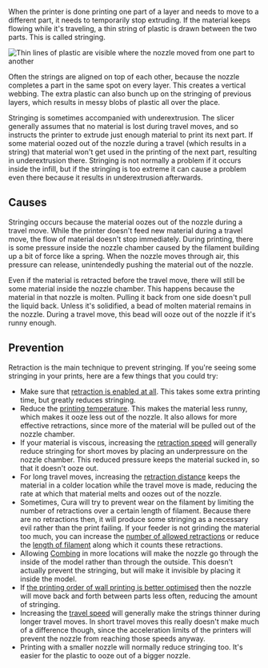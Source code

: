 When the printer is done printing one part of a layer and needs to move to a different part, it needs to temporarily stop extruding. If the material keeps flowing while it's traveling, a thin string of plastic is drawn between the two parts. This is called stringing.

![Thin lines of plastic are visible where the nozzle moved from one part to another](../../../articles/images/stringing.jpg)

Often the strings are aligned on top of each other, because the nozzle completes a part in the same spot on every layer. This creates a vertical webbing. The extra plastic can also bunch up on the stringing of previous layers, which results in messy blobs of plastic all over the place.

Stringing is sometimes accompanied with underextrusion. The slicer generally assumes that no material is lost during travel moves, and so instructs the printer to extrude just enough material to print its next part. If some material oozed out of the nozzle during a travel (which results in a string) that material won't get used in the printing of the next part, resulting in underextrusion there. Stringing is not normally a problem if it occurs inside the infill, but if the stringing is too extreme it can cause a problem even there because it results in underextrusion afterwards.

Causes
----
Stringing occurs because the material oozes out of the nozzle during a travel move. While the printer doesn't feed new material during a travel move, the flow of material doesn't stop immediately. During printing, there is some pressure inside the nozzle chamber caused by the filament building up a bit of force like a spring. When the nozzle moves through air, this pressure can release, unintendedly pushing the material out of the nozzle.

Even if the material is retracted before the travel move, there will still be some material inside the nozzle chamber. This happens because the material in that nozzle is molten. Pulling it back from one side doesn't pull the liquid back. Unless it's solidified, a bead of molten material remains in the nozzle. During a travel move, this bead will ooze out of the nozzle if it's runny enough.

Prevention
----
Retraction is the main technique to prevent stringing. If you're seeing some stringing in your prints, here are a few things that you could try:
* Make sure that [retraction is enabled at all](../travel/retraction_enable.md). This takes some extra printing time, but greatly reduces stringing.
* Reduce the [printing temperature](../material/material_print_temperature.md). This makes the material less runny, which makes it ooze less out of the nozzle. It also allows for more effective retractions, since more of the material will be pulled out of the nozzle chamber.
* If your material is viscous, increasing the [retraction speed](../travel/retraction_speed.md) will generally reduce stringing for short moves by placing an underpressure on the nozzle chamber. This reduced pressure keeps the material sucked in, so that it doesn't ooze out.
* For long travel moves, increasing the [retraction distance](../travel/retraction_amount.md) keeps the material in a colder location while the travel move is made, reducing the rate at which that material melts and oozes out of the nozzle.
* Sometimes, Cura will try to prevent wear on the filament by limiting the number of retractions over a certain length of filament. Because there are no retractions then, it will produce some stringing as a necessary evil rather than the print failing. If your feeder is not grinding the material too much, you can increase the [number of allowed retractions](../travel/retraction_count_max.md) or reduce the [length of filament](../travel/retraction_extrusion_window.md) along which it counts these retractions.
* Allowing [Combing](../travel/retraction_combing.md) in more locations will make the nozzle go through the inside of the model rather than through the outside. This doesn't actually prevent the stringing, but will make it invisible by placing it inside the model.
* If [the printing order of wall printing is better optimised](../shell/optimize_wall_printing_order.md) then the nozzle will move back and forth between parts less often, reducing the amount of stringing.
* Increasing the [travel speed](../speed/speed_travel.md) will generally make the strings thinner during longer travel moves. In short travel moves this really doesn't make much of a difference though, since the acceleration limits of the printers will prevent the nozzle from reaching those speeds anyway.
* Printing with a smaller nozzle will normally reduce stringing too. It's easier for the plastic to ooze out of a bigger nozzle.